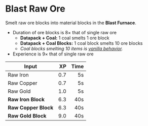 # Blast Raw Ore

Smelt raw ore blocks into material blocks in the **Blast Furnace**.

- Duration of ore blocks is 8&times; that of single raw ore
  - **Datapack + Coal:** 1 coal smelts 1 ore block
  - **Datapack + Coal Blocks:** 1 coal block smelts 10 ore blocks
  - *Coal blocks smelting 10 items is [vanilla behavior](https://minecraft.fandom.com/wiki/Block_of_Coal#Fuel).*
- Experience is 9&times; that of single raw ore

| Input                |  XP | Time |
|----------------------|----:|-----:|
| Raw Iron             | 0.7 |   5s |
| Raw Copper           | 0.7 |   5s |
| Raw Gold             | 1.0 |   5s |
| **Raw Iron Block**   | 6.3 |  40s |
| **Raw Copper Block** | 6.3 |  40s |
| **Raw Gold Block**   | 9.0 |  40s |
